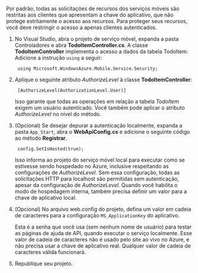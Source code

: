 

Por padrão, todas as solicitações de recursos dos serviços móveis são restritas aos clientes que apresentam a chave do aplicativo, que não protege estritamente o acesso aos recursos. Para proteger seus recursos, você deve restringir o acesso a apenas clientes autenticados.

1. No Visual Studio, abra o projeto de serviço móvel, expanda a pasta Controladores e abra **TodoItemController.cs**. A classe **TodoItemController** implementa o acesso a dados da tabela TodoItem. Adicione a instrução `using` a seguir:
   
        using Microsoft.WindowsAzure.Mobile.Service.Security;
2. Aplique o seguinte atributo *AuthorizeLevel* à classe **TodoItemController**:
   
        [AuthorizeLevel(AuthorizationLevel.User)]
   
    Isso garante que todas as operações em relação a tabela *TodoItem* exigem um usuário autenticado. Você também pode aplicar o atributo *AuthorizeLevel* no nível do método.
3. (Opcional) Se desejar depurar a autenticação localmente, expanda a pasta `App_Start`, abra o **WebApiConfig.cs** e adicione o seguinte código ao método **Registrar**.
   
        config.SetIsHosted(true);
   
    Isso informa ao projeto do serviço móvel local para executar como se estivesse sendo hospedado no Azure, inclusive respeitando as configurações de *AuthorizeLevel*. Sem essa configuração, todas as solicitações HTTP para localhost são permitidas sem autenticação, apesar da configuração de *AuthorizeLevel*. Quando você habilita o modo de hospedagem interna, também precisa definir um valor para a chave de aplicativo local.
4. (Opcional) No arquivo web.config do projeto, defina um valor em cadeia de caracteres para a configuração `MS_ApplicationKey` do aplicativo.
   
    Esta é a senha que você usa (sem nenhum nome de usuário) para testar as páginas de ajuda de API, quando executar o serviço localmente. Esse valor de cadeia de caracteres não é usado pelo site ao vivo no Azure, e não precisa usar a chave de aplicativo real. Qualquer valor de cadeia de caracteres válida funcionará.
5. Republique seu projeto.

<!---HONumber=Oct15_HO3-->